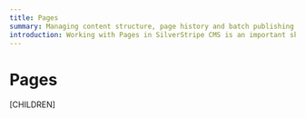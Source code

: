```yaml
---
title: Pages
summary: Managing content structure, page history and batch publishing. 
introduction: Working with Pages in SilverStripe CMS is an important skill to master. This section will explain common actions to add, structure and navigate your way around your website content.
---
```


# Pages

[CHILDREN]



 
